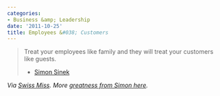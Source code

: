 ```yaml
---
categories:
- Business &amp; Leadership
date: '2011-10-25'
title: Employees &#038; Customers
---
```


<blockquote>Treat your employees like family and they will treat your customers like guests.

- <a href="http://twitter.com/simonsinek">Simon Sinek</a></blockquote>

<em>Via <a href="http://twitter.com/swissmiss">Swiss Miss</a>. More <a href="https://gomakethings.com/if-you-dont-understand-people-you-dont-understand-business/">greatness from Simon here</a>.</em>